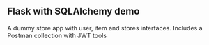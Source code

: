 ## Flask with SQLAlchemy demo

 A dummy store app with user, item and stores interfaces. Includes a Postman collection with JWT tools

